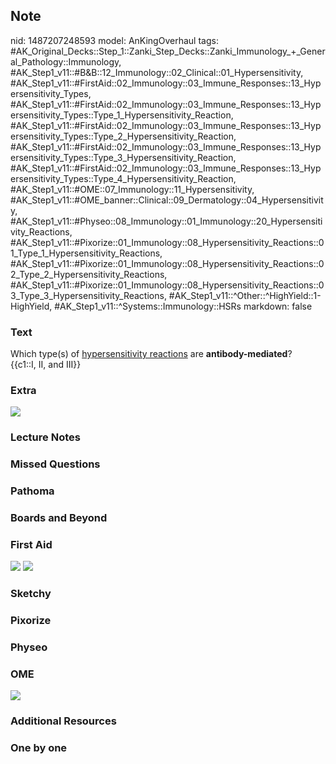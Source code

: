 ## Note
nid: 1487207248593
model: AnKingOverhaul
tags: #AK_Original_Decks::Step_1::Zanki_Step_Decks::Zanki_Immunology_+_General_Pathology::Immunology, #AK_Step1_v11::#B&B::12_Immunology::02_Clinical::01_Hypersensitivity, #AK_Step1_v11::#FirstAid::02_Immunology::03_Immune_Responses::13_Hypersensitivity_Types, #AK_Step1_v11::#FirstAid::02_Immunology::03_Immune_Responses::13_Hypersensitivity_Types::Type_1_Hypersensitivity_Reaction, #AK_Step1_v11::#FirstAid::02_Immunology::03_Immune_Responses::13_Hypersensitivity_Types::Type_2_Hypersensitivity_Reaction, #AK_Step1_v11::#FirstAid::02_Immunology::03_Immune_Responses::13_Hypersensitivity_Types::Type_3_Hypersensitivity_Reaction, #AK_Step1_v11::#FirstAid::02_Immunology::03_Immune_Responses::13_Hypersensitivity_Types::Type_4_Hypersensitivity_Reaction, #AK_Step1_v11::#OME::07_Immunology::11_Hypersensitivity, #AK_Step1_v11::#OME_banner::Clinical::09_Dermatology::04_Hypersensitivity, #AK_Step1_v11::#Physeo::08_Immunology::01_Immunology::20_Hypersensitivity_Reactions, #AK_Step1_v11::#Pixorize::01_Immunology::08_Hypersensitivity_Reactions::01_Type_1_Hypersensitivity_Reactions, #AK_Step1_v11::#Pixorize::01_Immunology::08_Hypersensitivity_Reactions::02_Type_2_Hypersensitivity_Reactions, #AK_Step1_v11::#Pixorize::01_Immunology::08_Hypersensitivity_Reactions::03_Type_3_Hypersensitivity_Reactions, #AK_Step1_v11::^Other::^HighYield::1-HighYield, #AK_Step1_v11::^Systems::Immunology::HSRs
markdown: false

### Text
<div>
  Which type(s) of <u>hypersensitivity reactions</u> are
  <b>antibody-mediated</b>?
</div>
<div>
  {{c1::I, II, and III}}
</div>

### Extra
<img src="paste-10217727197624.jpg">

### Lecture Notes


### Missed Questions


### Pathoma


### Boards and Beyond


### First Aid
<img src="tmpvdvpva23.png"> <img src="tmpuvczdwzb.png">

### Sketchy


### Pixorize


### Physeo


### OME
<div class="ome-widget">
  <a href=
  "https://onlinemeded.org/spa/dermatology/hypersensitivity/acquire?ref=anki">
  <img src="_OME_AnkiFlashcards_Lesson_2.png"></a>
</div>

### Additional Resources


### One by one

